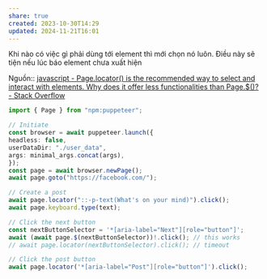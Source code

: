 ```yaml
---
share: true
created: 2023-10-30T14:29
updated: 2024-11-21T16:01
---
```

Khi nào có việc gì phải dùng tới element thì mới chọn nó luôn. Điều này sẽ tiện nếu lúc báo element chưa xuất hiện

Nguồn:: [javascript - Page.locator() is the recommended way to select and interact with elements. Why does it offer less functionalities than Page.$()? - Stack Overflow](https://stackoverflow.com/a/79210080/3416774)


```typescript
import { Page } from "npm:puppeteer";

// Initiate
const browser = await puppeteer.launch({
headless: false,
userDataDir: "./user_data",
args: minimal_args.concat(args),
});
const page = await browser.newPage();
await page.goto("https://facebook.com/");

// Create a post
await page.locator("::-p-text(What's on your mind)").click();
await page.keyboard.type(text);

// Click the next button
const nextButtonSelector = '*[aria-label="Next"][role="button"]';
await (await page.$(nextButtonSelector))!.click(); // this works
// await page.locator(nextButtonSelector).click(); // timeout

// Click the post button
await page.locator('*[aria-label="Post"][role="button"]').click();
```